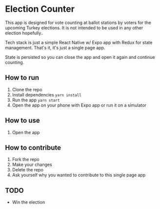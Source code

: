 # Election Counter

This app is designed for vote counting at ballot stations by voters for the upcoming Turkey elections. It is not intended to be used in any other election hopefully..

Tech stack is just a simple React Native w/ Expo app with Redux for state management. That's it, it's just a single page app.

State is persisted so you can close the app and open it again and continue counting.

## How to run

1. Clone the repo
2. Install dependencies `yarn install`
3. Run the app `yarn start`
4. Open the app on your phone with Expo app or run it on a simulator

## How to use

1. Open the app

## How to contribute

1. Fork the repo
2. Make your changes
3. Delete the repo
4. Ask yourself why you wanted to contribute to this single page app

## TODO

- Win the election
